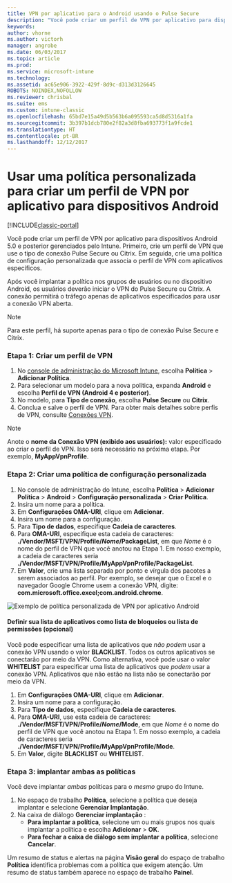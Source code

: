 ```yaml
---
title: VPN por aplicativo para o Android usando o Pulse Secure
description: "Você pode criar um perfil de VPN por aplicativo para dispositivos Android gerenciados pelo Intune."
keywords: 
author: vhorne
ms.author: victorh
manager: angrobe
ms.date: 06/03/2017
ms.topic: article
ms.prod: 
ms.service: microsoft-intune
ms.technology: 
ms.assetid: ac65e906-3922-429f-8d9c-d313d3126645
ROBOTS: NOINDEX,NOFOLLOW
ms.reviewer: chrisbal
ms.suite: ems
ms.custom: intune-classic
ms.openlocfilehash: 65bd7e15a49d5b563b6a095593ca5d8d5316a1fa
ms.sourcegitcommit: 3b397b1dcb780e2f82a3d8fba693773f1a9fcde1
ms.translationtype: HT
ms.contentlocale: pt-BR
ms.lasthandoff: 12/12/2017
---
```

# <a name="use-a-custom-policy-to-create-a-per-app-vpn-profile-for-android-devices"></a>Usar uma política personalizada para criar um perfil de VPN por aplicativo para dispositivos Android

[!INCLUDE[classic-portal](../includes/classic-portal.md)]

Você pode criar um perfil de VPN por aplicativo para dispositivos Android 5.0 e posterior gerenciados pelo Intune. Primeiro, crie um perfil de VPN que use o tipo de conexão Pulse Secure ou Citrix. Em seguida, crie uma política de configuração personalizada que associa o perfil de VPN com aplicativos específicos. 

Após você implantar a política nos grupos de usuários ou no dispositivo Android, os usuários deverão iniciar o VPN do Pulse Secure ou Citrix. A conexão permitirá o tráfego apenas de aplicativos especificados para usar a conexão VPN aberta.

> [!NOTE]
>
> Para este perfil, há suporte apenas para o tipo de conexão Pulse Secure e Citrix.


### <a name="step-1-create-a-vpn-profile"></a>Etapa 1: Criar um perfil de VPN

1. No [console de administração do Microsoft Intune](https://manage.microsoft.com), escolha **Política** > **Adicionar Política**.
2. Para selecionar um modelo para a nova política, expanda **Android** e escolha **Perfil de VPN (Android 4 e posterior)**.
3. No modelo, para **Tipo de conexão**, escolha **Pulse Secure** ou **Citrix**.
4. Conclua e salve o perfil de VPN. Para obter mais detalhes sobre perfis de VPN, consulte [Conexões VPN](../deploy-use/vpn-connections-in-microsoft-intune.md).

> [!NOTE]
>
> Anote o **nome da Conexão VPN (exibido aos usuários):** valor especificado ao criar o perfil de VPN. Isso será necessário na próxima etapa. Por exemplo, **MyAppVpnProfile**.

### <a name="step-2-create-a-custom-configuration-policy"></a>Etapa 2: Criar uma política de configuração personalizada

   1. No console de administração do Intune, escolha **Política** > **Adicionar Política** > **Android** > **Configuração personalizada** > **Criar Política**.
   2. Insira um nome para a política.
   3. Em **Configurações OMA-URI**, clique em **Adicionar**.
   4. Insira um nome para a configuração.
   5. Para **Tipo de dados**, especifique **Cadeia de caracteres**.
   6. Para **OMA-URI**, especifique esta cadeia de caracteres: **./Vendor/MSFT/VPN/Profile/*Nome*/PackageList**, em que *Nome* é o nome do perfil de VPN que você anotou na Etapa 1. Em nosso exemplo, a cadeia de caracteres seria **./Vendor/MSFT/VPN/Profile/MyAppVpnProfile/PackageList**.
   7.   Em **Valor**, crie uma lista separada por ponto e vírgula dos pacotes a serem associados ao perfil. Por exemplo, se desejar que o Excel e o navegador Google Chrome usem a conexão VPN, digite: **com.microsoft.office.excel;com.android.chrome**.

![Exemplo de política personalizada de VPN por aplicativo Android](./media/android_per_app_vpn_oma_uri.png)

#### <a name="set-your-app-list-to-blacklist-or-whitelist-optional"></a>Definir sua lista de aplicativos como lista de bloqueios ou lista de permissões (opcional)
  Você pode especificar uma lista de aplicativos que *não podem* usar a conexão VPN usando o valor **BLACKLIST**. Todos os outros aplicativos se conectarão por meio da VPN.
Como alternativa, você pode usar o valor **WHITELIST** para especificar uma lista de aplicativos que *podem* usar a conexão VPN. Aplicativos que não estão na lista não se conectarão por meio da VPN.
  1.    Em **Configurações OMA-URI**, clique em **Adicionar**.
  2.    Insira um nome para a configuração.
  3.    Para **Tipo de dados**, especifique **Cadeia de caracteres**.
  4.    Para **OMA-URI**, use esta cadeia de caracteres: **./Vendor/MSFT/VPN/Profile/*Nome*/Mode**, em que *Nome* é o nome do perfil de VPN que você anotou na Etapa 1. Em nosso exemplo, a cadeia de caracteres seria **./Vendor/MSFT/VPN/Profile/MyAppVpnProfile/Mode**.
  5.    Em **Valor**, digite **BLACKLIST** ou **WHITELIST**.



### <a name="step-3-deploy-both-policies"></a>Etapa 3: implantar ambas as políticas

Você deve implantar *ambas* políticas para o *mesmo* grupo do Intune.

1.  No espaço de trabalho **Política**, selecione a política que deseja implantar e selecione **Gerenciar Implantação**.
2.  Na caixa de diálogo **Gerenciar implantação** :
    -   **Para implantar a política**, selecione um ou mais grupos nos quais implantar a política e escolha **Adicionar** > **OK**.
    -   **Para fechar a caixa de diálogo sem implantar a política**, selecione **Cancelar**.

Um resumo de status e alertas na página **Visão geral** do espaço de trabalho **Política** identifica problemas com a política que exigem atenção. Um resumo de status também aparece no espaço de trabalho **Painel**.
